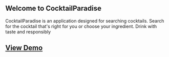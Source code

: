 
##  Welcome to CocktailParadise


CocktailParadise is an application designed for searching cocktails. Search for the cocktail that's right for you or choose your ingredient. Drink with taste and responsibly


## [View Demo](https://cocktailsparadise.netlify.app/)




